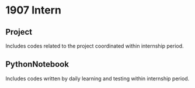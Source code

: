 # 1907 Intern

## Project
Includes codes related to the project coordinated within internship period.

## PythonNotebook
Includes codes written by daily learning and testing within internship period.


